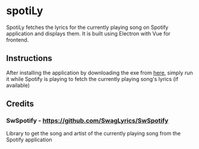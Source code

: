 # spotiLy
SpotiLy fetches the lyrics for the currently playing song on Spotify application and displays them. It is built using Electron with Vue for frontend.

## Instructions
After installing the application by downloading the exe from [here](https://github.com/waleedahmad98/spotiLy/releases), simply run it while Spotify is playing to fetch the currently playing song's lyrics (if available)


## Credits
### SwSpotify - https://github.com/SwagLyrics/SwSpotify
Library to get the song and artist of the currently playing song from the Spotify application
